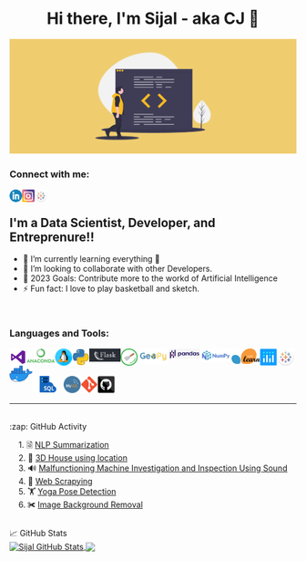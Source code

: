 <h1 align="Center"> Hi there, I'm Sijal - aka CJ 👋 </h1>

<img src="./icons/banner.png" alt="banner" >

<br/>

### Connect with me:


[<img align="left" alt="Sijal | LinkedIn" width="22px" src="./icons/linkedin.png" />][linkedin]
[<img align="left" alt="Sijal | Instagram" width="22px" src="./icons/instagram.png" />][instagram]
[<img align="left" alt="Sijal | Tableau" width="22px" src="./icons/tableau.png" />][tableau]

<br/>

## I'm a Data Scientist, Developer, and Entreprenure!!

- 🌱 I’m currently learning everything 🤣
- 👯 I’m looking to collaborate with other Developers.
- 🥅 2023 Goals: Contribute more to the workd of Artificial Intelligence
- ⚡ Fun fact: I love to play basketball and sketch.


<br/>

### Languages and Tools:

[<img align="left" alt="Visual Studio Code" width="30px" src="./icons/visual studio.png" />](https://code.visualstudio.com/docs)
[<img align="left" alt="Ananconda" width="50px" src="./icons/anaconda.png" />](https://www.anaconda.com/about-us)
[<img align="left" alt="Linux" width="30px" src="./icons/linux.png" />](https://www.linux.com/what-is-linux/)
[<img align="left" alt="Python" width="30px" src="./icons/python.png" />](https://www.python.org/about/)
[<img align="left" alt="Flask" width="55px" src="./icons/flask.png" />](https://pypi.org/project/Flask/)
[<img align="left" alt="Scrapy" width="30px" src="./icons/scrapy.png" />](https://pypi.org/project/Scrapy3/)
[<img align="left" alt="Geopy" width="55px" src="./icons/geopy.png" />](https://pypi.org/project/geopy/)
[<img align="left" alt="Pandas" width="55px" src="./icons/pandas.png" />](https://pypi.org/project/pandas/)
[<img align="left" alt="Numpy" width="55px" src="./icons/numpy.png" />](https://pypi.org/project/numpy/)
[<img align="left" alt="SciKitLearn" width="50px" src="./icons/scikitlearn.png" />](https://scikit-learn.org/stable/getting_started.html)
[<img align="left" alt="Plotly" width="30px" src="./icons/plotly.png" />](https://pypi.org/project/plotly/)
[<img align="left" alt="Tableau" width="30px" src="./icons/tableau.png" />](https://www.tableau.com/why-tableau/what-is-tableau)
[<img align="left" alt="Docker" width="40px" src="./icons/docker.png" />](https://docs.docker.com/get-started/overview/)

<br />
<br />

[<img align="left" alt="SQL" width="55px" src="./icons/sql.png" />](https://www.tutorialspoint.com/sql/sql-overview.htm#:~:text=SQL%20is%20Structured%20Query%20Language,stored%20in%20a%20relational%20database.&text=All%20the%20Relational%20Database%20Management,as%20their%20standard%20database%20language.)
[<img align="left" alt="MySQL" width="30px" src="./icons/mysql.png" />](https://www.mysql.com/about/)
[<img align="left" alt="Git" width="30px" src="./icons/git.png" />](https://git-scm.com/about)
[<img align="left" alt="GitHub" width="30px" src="./icons/github.png" />](https://github.com/about)

<br />
<br />

---
<!--

[<img align="left" alt="Skills" src="https://raw.githubusercontent.com/sijal001/sijal001/master/icons/skills.PNG" />][linkedin]

-->
<br />


<summary>:zap: GitHub Activity</summary>
  
<!--START_SECTION:activity-->

&nbsp; &nbsp; 1. &#128479; [NLP Summarization](https://github.com/sijal001/NLP_Summarization) <br />
&nbsp; &nbsp; 2. &#127969; [3D House using location](https://github.com/sijal001/3D-House-Project) <br />
&nbsp; &nbsp; 3. &#128266; [Malfunctioning Machine Investigation and Inspection Using Sound](https://github.com/sijal001/Malfunctioning_Industrial_Machine_Investigation_and_Inspection_Using_Sound) <br />
&nbsp; &nbsp; 4. &#128270; [Web Scrapying](https://github.com/sijal001/Web_scraping_RealEstate_Information) <br />
&nbsp; &nbsp; 5. &#x1F3CB; [Yoga Pose Detection](https://github.com/sijal001/Yoga_Pose_Detection) <br />
&nbsp; &nbsp; 6. &#x2700; [Image Background Removal](https://github.com/sijal001/Remove_Image_Background) <br />

<!--END_SECTION:activity-->

<br />


<summary> &#x1f4c8; GitHub Stats</summary>

<!--
<img align="left" alt="Sijal001's GitHub Stats" src="https://github-readme-stats.vercel.app/api?username=sijal001&show_icons=true&hide_border=true&theme=nord" />
-->

<a href="https://github.com/sijal001/sijal001">
  <img align="center" src="https://github-readme-stats.vercel.app/api?username=sijal001&show_icons=true&line_height=27&count_private=true&theme=nord" alt="Sijal GitHub Stats" />
</a>
<a href="https://github.com/sijal001/sijal001">
  <img align="center" src="https://github-readme-stats.vercel.app/api/top-langs/?username=sijal001&hide=java,html,text&langs_count=3&theme=nord" />
</a>

[instagram]: https://www.instagram.com/oasis.sijal__/
[linkedin]: https://www.linkedin.com/in/sijal-kumar-joshi-b1545584/
[tableau]: https://public.tableau.com/profile/sijaljoshi#!/
